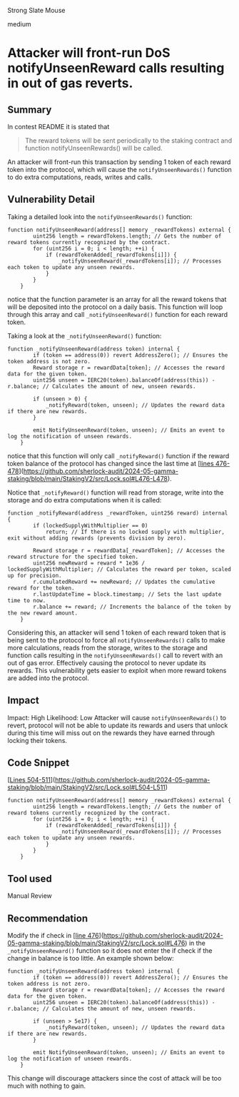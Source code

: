 Strong Slate Mouse

medium

# Attacker will front-run DoS notifyUnseenReward calls resulting in out of gas reverts.

## Summary

In contest README it is stated that 

> The reward tokens will be sent periodically to the staking contract and function notifyUnseenRewards() will be called.
> 

An attacker will front-run this transaction by sending 1 token of each reward token into the protocol, which will cause the `notifyUnseenRewards()` function to do extra computations, reads, writes and calls.

## Vulnerability Detail

Taking a detailed look into the `notifyUnseenRewards()` function: 

```solidity
function notifyUnseenReward(address[] memory _rewardTokens) external {
        uint256 length = rewardTokens.length; // Gets the number of reward tokens currently recognized by the contract.
        for (uint256 i = 0; i < length; ++i) {
            if (rewardTokenAdded[_rewardTokens[i]]) {
                _notifyUnseenReward(_rewardTokens[i]); // Processes each token to update any unseen rewards.
            }
        }
    }
```

notice that the function parameter is an array for all the reward tokens that will be deposited into the protocol on a daily basis. This function will loop through this array and call `_notifyUnseenReward()` function for each reward token.

Taking a look at the `_notifyUnseenReward()` function:

```solidity
function _notifyUnseenReward(address token) internal {
        if (token == address(0)) revert AddressZero(); // Ensures the token address is not zero.
        Reward storage r = rewardData[token]; // Accesses the reward data for the given token.
        uint256 unseen = IERC20(token).balanceOf(address(this)) - r.balance; // Calculates the amount of new, unseen rewards.

        if (unseen > 0) {
            _notifyReward(token, unseen); // Updates the reward data if there are new rewards.
        }

        emit NotifyUnseenReward(token, unseen); // Emits an event to log the notification of unseen rewards.
    }
```

notice that this function will only call `_notifyReward()` function if the reward token balance of the protocol has changed since the last time at [[lines 476-478](https://github.com/sherlock-audit/2024-05-gamma-staking/blob/main/StakingV2/src/Lock.sol#L476-L478)](https://github.com/sherlock-audit/2024-05-gamma-staking/blob/main/StakingV2/src/Lock.sol#L476-L478). 

Notice that `_notifyReward()` function will read from storage, write into the storage and do extra computations when it is called:

```solidity
function _notifyReward(address _rewardToken, uint256 reward) internal {
        if (lockedSupplyWithMultiplier == 0)
            return; // If there is no locked supply with multiplier, exit without adding rewards (prevents division by zero).

        Reward storage r = rewardData[_rewardToken]; // Accesses the reward structure for the specified token.
        uint256 newReward = reward * 1e36 / lockedSupplyWithMultiplier; // Calculates the reward per token, scaled up for precision.
        r.cumulatedReward += newReward; // Updates the cumulative reward for the token.
        r.lastUpdateTime = block.timestamp; // Sets the last update time to now.
        r.balance += reward; // Increments the balance of the token by the new reward amount.
    }
```

Considering this, an attacker will send 1 token of each reward token that is being sent to the protocol to force all `notifyUnseenRewards()` calls to make more calculations, reads from the storage, writes to the storage and function calls resulting in the `notifyUnseenRewards()` call to revert with an out of gas error. Effectively causing the protocol to never update its rewards. This vulnerability gets easier to exploit when more reward tokens are added into the protocol.

## Impact

Impact: High
Likelihood: Low
Attacker will cause `notifyUnseenRewards()` to revert, protocol will not be able to update its rewards and users that unlock during this time will miss out on the rewards they have earned through locking their tokens.

## Code Snippet

[[Lines 504-511](https://github.com/sherlock-audit/2024-05-gamma-staking/blob/main/StakingV2/src/Lock.sol#L504-L511)](https://github.com/sherlock-audit/2024-05-gamma-staking/blob/main/StakingV2/src/Lock.sol#L504-L511)

```solidity
function notifyUnseenReward(address[] memory _rewardTokens) external {
        uint256 length = rewardTokens.length; // Gets the number of reward tokens currently recognized by the contract.
        for (uint256 i = 0; i < length; ++i) {
            if (rewardTokenAdded[_rewardTokens[i]]) {
                _notifyUnseenReward(_rewardTokens[i]); // Processes each token to update any unseen rewards.
            }
        }
    }
```

## Tool used

Manual Review

## Recommendation

Modify the if check in [[line 476](https://github.com/sherlock-audit/2024-05-gamma-staking/blob/main/StakingV2/src/Lock.sol#L476)](https://github.com/sherlock-audit/2024-05-gamma-staking/blob/main/StakingV2/src/Lock.sol#L476) in the `_notifyUnseenReward()` function so it does not enter the if check if the change in balance is too little. An example shown below:

```solidity
function _notifyUnseenReward(address token) internal {
        if (token == address(0)) revert AddressZero(); // Ensures the token address is not zero.
        Reward storage r = rewardData[token]; // Accesses the reward data for the given token.
        uint256 unseen = IERC20(token).balanceOf(address(this)) - r.balance; // Calculates the amount of new, unseen rewards.

        if (unseen > 5e17) {
            _notifyReward(token, unseen); // Updates the reward data if there are new rewards.
        }

        emit NotifyUnseenReward(token, unseen); // Emits an event to log the notification of unseen rewards.
    }

```

This change will discourage attackers since the cost of attack will be too much with nothing to gain.
